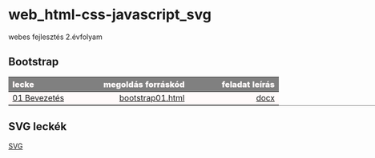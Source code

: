 # web_html-css-javascript_svg

webes fejlesztés 2.évfolyam

<style>
table {
    width: 960%;
    text-align: center;
    border-bottom: 1px solid gray;
}
    
table td {
    width: 33%;
}
    
table th {
    color: snow;
    background: gray;
    font-weight: 900;
    word-wrap: break-word;
    text-align: center;
}

table tr { background: snow; }

</style>
  
## Bootstrap

| lecke | megoldás forráskód | feladat leírás|
|:--- | ---: | ---:|
| [01 Bevezetés](Bootstrap/01%2Bevezetes/Proba/bootstrap01.html) | [bootstrap01.html](https://github.com/b6sics/web_html-css-javascript_svg/blob/master/Bootstrap/01%20Bevezetes/Proba/bootstrap01.html) | [docx](Bootstrap/01%2Bevezetes/bootstrap01%2Bevezetes.docx) |


## SVG leckék

[SVG](SVG-2020-02-06)


